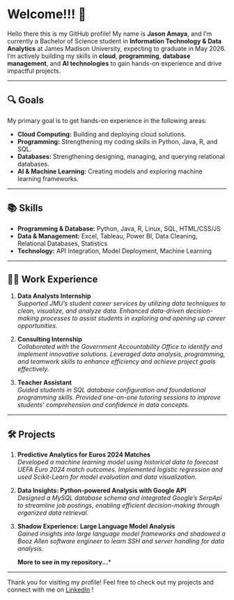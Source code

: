 # Welcome!!! 👋

Hello there this is my GitHub profile! My name is **Jason Amaya**, and I’m currently a Bachelor of Science student in **Information Technology & Data Analytics** at James Madison University, expecting to graduate in May 2026. I’m actively building my skills in **cloud**, **programming**, **database management**, and **AI technologies** to gain hands-on experience and drive impactful projects.

---

## 🔍 Goals
My primary goal is to get hands-on experience in the following areas:
- **Cloud Computing:** Building and deploying cloud solutions.
- **Programming:** Strengthening my coding skills in Python, Java, R, and SQL.
- **Databases:** Strengthening designing, managing, and querying relational databases.
- **AI & Machine Learning:** Creating models and exploring machine learning frameworks.

---

## 📚 Skills
- **Programming & Database:** Python, Java, R, Linux, SQL, HTML/CSS/JS
- **Data & Management:** Excel, Tableau, Power BI, Data Cleaning, Relational Databases, Statistics
- **Technology:** API Integration, Model Deployment, Machine Learning

---

## 🧑‍💼 Work Experience 
1. **Data Analysts Internship**  
   *Supported JMU’s student career services by utilizing data techniques to clean, visualize, and analyze data. Enhanced data-driven decision-making processes to assist students in exploring and opening up career opportunities.*

2. **Consulting Internship**  
   *Collaborated with the Government Accountability Office to identify and implement innovative solutions. Leveraged data analysis, programming, and teamwork skills to enhance efficiency and achieve project goals effectively.*

3. **Teacher Assistant**  
   *Guided students in SQL database configuration and foundational programming skills. Provided one-on-one tutoring sessions to improve students' comprehension and confidence in data concepts.*


---

## 🛠️ Projects
1. **Predictive Analytics for Euros 2024 Matches**  
   *Developed a machine learning model using historical data to forecast UEFA Euro 2024 match outcomes. Implemented logistic regression and used Scikit-Learn for model evaluation and data visualization.*

2. **Data Insights: Python-powered Analysis with Google API**  
   *Designed a MySQL database schema and integrated Google’s SerpApi to streamline job postings, enabling efficient decision-making through organized data retrieval.*

3. **Shadow Experience: Large Language Model Analysis**  
   *Gained insights into large language model frameworks and shadowed a Booz Allen software engineer to learn SSH and server handling for data analysis.*


   **More to see in my repository...***

---

Thank you for visiting my profile! Feel free to check out my projects and connect with me on [LinkedIn](http://www.linkedin.com/in/jason-amaya) !
